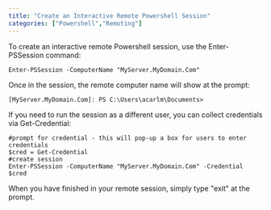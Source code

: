 ```yaml
---
title: "Create an Interactive Remote Powershell Session"
categories: ["Powershell","Remoting"]
---
```


To create an interactive remote Powershell session, use the Enter-PSSession command:

```
Enter-PSSession -ComputerName "MyServer.MyDomain.Com"
```

Once in the session, the remote computer name will show at the prompt:

```
[MyServer.MyDomain.Com]: PS C:\Users\acarlm\Documents>
```

If you need to run the session as a different user, you can collect credentials via Get-Credential:

```
#prompt for credential - this will pop-up a box for users to enter credentials
$cred = Get-Credential
#create session
Enter-PSSession -ComputerName "MyServer.MyDomain.Com" -Credential $cred
```
When you have finished in your remote session, simply type "exit" at the prompt.
